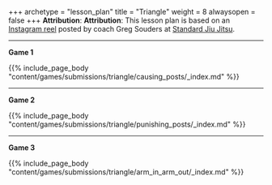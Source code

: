 +++ 
archetype = "lesson_plan" 
title = "Triangle"
weight = 8
alwaysopen = false 
+++
**Attribution**: **Attribution**: This lesson plan is based on an [Instagram reel](  https://www.instagram.com/reel/CoXi_LaMoCE/) posted by coach Greg Souders at [Standard Jiu Jitsu](https://www.standardjiujitsu.com/).

---
**Game 1**

{{% include_page_body "content/games/submissions/triangle/causing_posts/_index.md" %}}

---
**Game 2**

{{% include_page_body "content/games/submissions/triangle/punishing_posts/_index.md" %}}

---
**Game 3**

{{% include_page_body "content/games/submissions/triangle/arm_in_arm_out/_index.md" %}}

